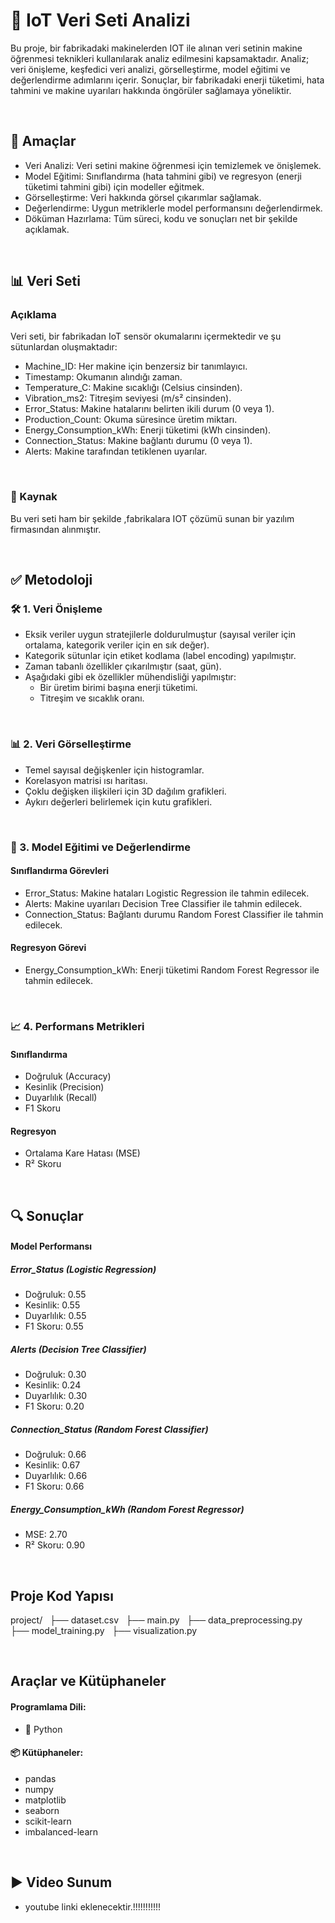 # 🌟 IoT Veri Seti Analizi

Bu proje, bir fabrikadaki makinelerden IOT ile alınan veri setinin makine öğrenmesi teknikleri kullanılarak analiz edilmesini kapsamaktadır. Analiz; veri önişleme, keşfedici veri analizi, görselleştirme, model eğitimi ve değerlendirme adımlarını içerir. Sonuçlar, bir fabrikadaki enerji tüketimi, hata tahmini ve makine uyarıları hakkında öngörüler sağlamaya yöneliktir.

&nbsp;


## 🎯 Amaçlar
- Veri Analizi: Veri setini makine öğrenmesi için temizlemek ve önişlemek.
- Model Eğitimi: Sınıflandırma (hata tahmini gibi) ve regresyon (enerji tüketimi tahmini gibi) için modeller eğitmek.
- Görselleştirme: Veri hakkında görsel çıkarımlar sağlamak.
- Değerlendirme: Uygun metriklerle model performansını değerlendirmek.
- Döküman Hazırlama: Tüm süreci, kodu ve sonuçları net bir şekilde açıklamak.


&nbsp;


## 📊 Veri Seti

### Açıklama
Veri seti, bir fabrikadan IoT sensör okumalarını içermektedir ve şu sütunlardan oluşmaktadır:

- Machine_ID: Her makine için benzersiz bir tanımlayıcı.
- Timestamp: Okumanın alındığı zaman.
- Temperature_C: Makine sıcaklığı (Celsius cinsinden).
- Vibration_ms2: Titreşim seviyesi (m/s² cinsinden).
- Error_Status: Makine hatalarını belirten ikili durum (0 veya 1).
- Production_Count: Okuma süresince üretim miktarı.
- Energy_Consumption_kWh: Enerji tüketimi (kWh cinsinden).
- Connection_Status: Makine bağlantı durumu (0 veya 1).
- Alerts: Makine tarafından tetiklenen uyarılar.

&nbsp;


### 📘 Kaynak
Bu veri seti ham bir şekilde ,fabrikalara IOT çözümü sunan bir yazılım firmasından alınmıştır.


&nbsp;


## ✅ Metodoloji

###  🛠 1. Veri Önişleme

- Eksik veriler uygun stratejilerle doldurulmuştur (sayısal veriler için ortalama, kategorik veriler için en sık değer).
- Kategorik sütunlar için etiket kodlama (label encoding) yapılmıştır.
- Zaman tabanlı özellikler çıkarılmıştır (saat, gün).
- Aşağıdaki gibi ek özellikler mühendisliği yapılmıştır:
  - Bir üretim birimi başına enerji tüketimi.
  - Titreşim ve sıcaklık oranı.

&nbsp;
&nbsp;
    
 
### 📊 2. Veri Görselleştirme

- Temel sayısal değişkenler için histogramlar.
- Korelasyon matrisi ısı haritası.
- Çoklu değişken ilişkileri için 3D dağılım grafikleri.
- Aykırı değerleri belirlemek için kutu grafikleri.

&nbsp;

### 🧠 3. Model Eğitimi ve Değerlendirme

#### Sınıflandırma Görevleri

- Error_Status: Makine hataları Logistic Regression ile tahmin edilecek.
- Alerts: Makine uyarıları Decision Tree Classifier ile tahmin edilecek.
- Connection_Status: Bağlantı durumu Random Forest Classifier ile tahmin edilecek.

#### Regresyon Görevi

- Energy_Consumption_kWh: Enerji tüketimi Random Forest Regressor ile tahmin edilecek.

&nbsp; 

### 📈 4. Performans Metrikleri

#### Sınıflandırma

- Doğruluk (Accuracy)
- Kesinlik (Precision)
- Duyarlılık (Recall)
- F1 Skoru

#### Regresyon

- Ortalama Kare Hatası (MSE)
- R² Skoru

&nbsp;



## 🔍 Sonuçlar

#### Model Performansı

##### Error_Status (Logistic Regression)

- Doğruluk: 0.55
- Kesinlik: 0.55
- Duyarlılık: 0.55
- F1 Skoru: 0.55


##### Alerts (Decision Tree Classifier)

- Doğruluk: 0.30
- Kesinlik: 0.24
- Duyarlılık: 0.30
- F1 Skoru: 0.20


##### Connection_Status (Random Forest Classifier)

- Doğruluk: 0.66
- Kesinlik: 0.67
- Duyarlılık: 0.66
- F1 Skoru: 0.66


##### Energy_Consumption_kWh (Random Forest Regressor)

- MSE: 2.70
- R² Skoru: 0.90

&nbsp;


## Proje Kod Yapısı
project/ &nbsp;
  ├── dataset.csv &nbsp;
  ├── main.py &nbsp;
  ├── data_preprocessing.py &nbsp;
  ├── model_training.py &nbsp;
  ├── visualization.py &nbsp;&nbsp;

&nbsp;


## Araçlar ve Kütüphaneler
#### Programlama Dili: 
- 🐍 Python

#### 📦 Kütüphaneler:

- pandas
- numpy
- matplotlib
- seaborn
- scikit-learn
- imbalanced-learn

&nbsp;


## ▶️ Video Sunum
- youtube linki eklenecektir.!!!!!!!!!!!
